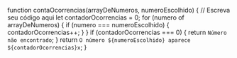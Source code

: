 function contaOcorrencias(arrayDeNumeros, numeroEscolhido) {
  // Escreva seu código aqui
  let contadorOcorrencias = 0;
  for (numero of arrayDeNumeros) {
    if (numero === numeroEscolhido) {
      contadorOcorrencias++;
    }
  }
  if (contadorOcorrencias === 0) {
    return `Número não encontrado`;
  }
  return `O número ${numeroEscolhido} aparece ${contadorOcorrencias}x`;
}
